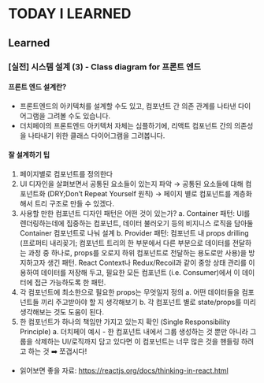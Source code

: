 # TODAY I LEARNED

## Learned

### [실전] 시스템 설계 (3) - Class diagram for 프론트 엔드

#### 프론트 엔드 설계란?

- 프론트엔드의 아키텍처를 설계할 수도 있고, 컴포넌트 간 의존 관계를 나타낸 다이어그램을 그려볼 수도 있습니다.
- 더치페이의 프론트엔드 아키텍처 자체는 심플하기에, 리액트 컴포넌트 간의 의존성을 나타내기 위한 클래스 다이어그램을 그려봅니다.

#### 잘 설계하기 팁

1. 페이지별로 컴포넌트를 정의한다
2. UI 디자인을 살펴보면서 공통된 요소들이 있는지 파악
    →  공통된 요소들에 대해 컴포넌트화 (DRY;Don’t Repeat Yourself 원칙)
    →  페이지 별로 컴포넌트를 계층화 해서 트리 구조로 만들 수 있겠다.
3. 사용할 만한 컴포넌트 디자인 패턴은 어떤 것이 있는가?
    a. Container 패턴: UI를 렌더링하는데에 집중하는 컴포넌트, 데이터 불러오기 등의 비지니스 로직을 담아둘 Container 컴포넌트로 나눠 설계
    b. Provider 패턴: 컴포넌트 내 props drilling (프로퍼티 내리꽂기; 컴포넌트 트리의 한 부분에서 다른 부분으로 데이터를 전달하는 과정 중 하나로, props를 오로지 하위 컴포넌트로 전달하는 용도로만 사용)을 방지하고자 생긴 패턴. React Context나 Redux/Recoil과 같이 중앙 상태 관리를 이용하여 데이터를 저장해 두고, 필요한 모든 컴포넌트 (i.e. Consumer)에서 이 데이터에 접근 가능하도록 한 패턴.
4. 각 컴포넌트에 최소한으로 필요한 props는 무엇일지 정의
    a. 어떤 데이터들을 컴포넌트들 끼리 주고받아야 할 지 생각해보기
    b. 각 컴포넌트 별로 state/props를 미리 생각해보는 것도 도움이 된다.
5. 한 컴포넌트가 하나의 책임만 가지고 있는지 확인 (Single Responsibility Principle)
    a. 더치페이 예시 - 한 컴포넌트 내에서 그룹 생성하는 것 뿐만 아니라 그룹을 삭제하는 UI/로직까지 담고 있다면 이 컴포넌트는 너무 많은 것을 핸들링 하려고 하는 것 ➡️  쪼갭시다!

- 읽어보면 좋을 자료: https://reactjs.org/docs/thinking-in-react.html

